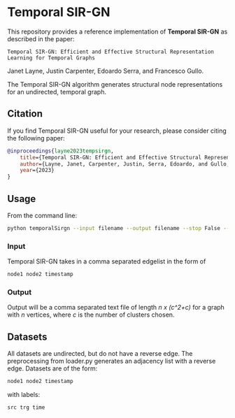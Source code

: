 # Temporal SIR-GN


This repository provides a reference implementation of **Temporal SIR-GN** as described in the paper:

    Temporal SIR-GN: Efficient and Effective Structural Representation Learning for Temporal Graphs

Janet Layne, Justin Carpenter, Edoardo Serra, and Francesco Gullo.

The Temporal SIR-GN algorithm generates structural node representations for an undirected, temporal graph. 

## Citation
If you find Temporal SIR-GN useful for your research, please consider citing the following paper:
```bibtex
@inproceedings{layne2023tempsirgn,
	title={Temporal SIR-GN: Efficient and Effective Structural Representation Learning for Temporal Graphs},
	author={Layne, Janet, Carpenter, Justin, Serra, Edoardo, and Gullo, Francesco},
	year={2023}
}
```

## Usage
From the command line:
```bash
python temporalSirgn --input filename --output filename --stop False --depth 5 --alpha 10 --clusters 10 
```  

### Input
Temporal SIR-GN takes in a comma separated edgelist in the form of <br>
```bash
node1 node2 timestamp
```

### Output

Output will be a comma separated text file of length *n x (c^2+c)* for a graph with *n* vertices, where *c* is the number of clusters chosen.

## Datasets
All datasets are undirected, but do not have a reverse edge. The preprocessing from loader.py generates an adjacency list with a reverse edge. Datasets are of the form:<br>
```bash
node1 node2 timestamp
```

with labels:<br>

    src trg time




